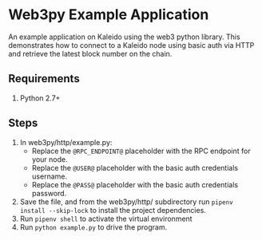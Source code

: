 # Web3py Example Application
An example application on Kaleido using the web3 python library. This demonstrates how to connect to a Kaleido node using basic auth via HTTP and retrieve the latest block number on the chain.

## Requirements

1. Python 2.7+

## Steps
1. In web3py/http/example.py:
    + Replace the `@RPC_ENDPOINT@` placeholder with the RPC endpoint for your node.
    + Replace the `@USER@` placeholder with the basic auth credentials username.
    + Replace the `@PASS@` placeholder with the basic auth credentials password.
2. Save the file, and from the web3py/http/ subdirectory run `pipenv install --skip-lock` to install the project dependencies.
3. Run `pipenv shell` to activate the virtual environment
4. Run `python example.py` to drive the program.
